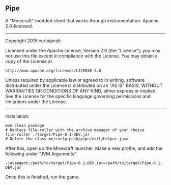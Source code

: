 Pipe
----
A "Minecraft" modded client that works through instrumentation. Apache 2.0-licensed.

----------------

Copyright 2015 curlpipesh

Licensed under the Apache License, Version 2.0 (the "License");
you may not use this file except in compliance with the License.
You may obtain a copy of the License at

    http://www.apache.org/licenses/LICENSE-2.0

Unless required by applicable law or agreed to in writing, software
distributed under the License is distributed on an "AS IS" BASIS,
WITHOUT WARRANTIES OR CONDITIONS OF ANY KIND, either express or implied.
See the License for the specific language governing permissions and
limitations under the License.

----

Installation:
````
mvn clean package
# Replace file-roller with the archive manager of your choice
file-roller ./target/Pipe-0.1-DEV.jar
# Delete the class me/curlpipesh/pipe/util/Helper.java
````
After this, open up the Minecraft launcher. Make a new profile, and add the following under "JVM Arguments":
````
-javaagent:/path/to/target/Pipe-0.1-DEV.jar=/path/to/target/Pipe-0.1-DEV.jar
````
Once this is finished, run the game. 
